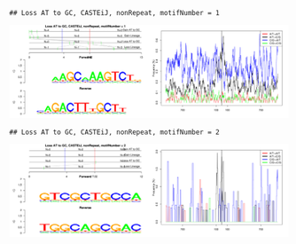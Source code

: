 

```
## Loss AT to GC, CASTEiJ, nonRepeat, motifNumber = 1
```

![plot of chunk motifPValues](figure/motifPValues-1.png) 

```
## Loss AT to GC, CASTEiJ, nonRepeat, motifNumber = 2
```

![plot of chunk motifPValues](figure/motifPValues-2.png) 
  
